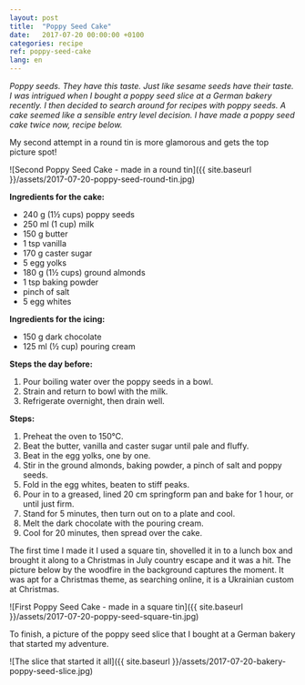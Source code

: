 ```yaml
---
layout: post
title:  "Poppy Seed Cake"
date:   2017-07-20 00:00:00 +0100
categories: recipe
ref: poppy-seed-cake
lang: en
---
```


*Poppy seeds. They have this taste. Just like sesame seeds have their taste. I was intrigued when I bought a poppy seed slice at a German bakery recently. I then decided to search around for recipes with poppy seeds. A cake seemed like a sensible entry level decision. I have made a poppy seed cake twice now, recipe below.*

My second attempt in a round tin is more glamorous and gets the top picture spot!

![Second Poppy Seed Cake  - made in a round tin]({{ site.baseurl }}/assets/2017-07-20-poppy-seed-round-tin.jpg)

**Ingredients for the cake:**
* 240 g (1½ cups) poppy seeds
* 250 ml (1 cup) milk
* 150 g butter
* 1 tsp vanilla
* 170 g caster sugar
* 5 egg yolks
* 180 g (1½ cups) ground almonds
* 1 tsp baking powder
* pinch of salt
* 5 egg whites

**Ingredients for the icing:**
* 150 g dark chocolate
* 125 ml (½ cup) pouring cream

**Steps the day before:**
1. Pour boiling water over the poppy seeds in a bowl.
2. Strain and return to bowl with the milk.
3. Refrigerate overnight, then drain well.

**Steps:**
1. Preheat the oven to 150°C.
2. Beat the butter, vanilla and caster sugar until pale and fluffy.
3. Beat in the egg yolks, one by one.
4. Stir in the ground almonds, baking powder, a pinch of salt and poppy seeds.
5. Fold in the egg whites, beaten to stiff peaks.
6. Pour in to a greased, lined 20 cm springform pan and bake for 1 hour, or until just firm.
7. Stand for 5 minutes, then turn out on to a plate and cool.
8. Melt the dark chocolate with the pouring cream.
9. Cool for 20 minutes, then spread over the cake.

The first time I made it I used a square tin, shovelled it in to a lunch box and brought it along to a Christmas in July country escape and it was a hit. The picture below by the woodfire in the background captures the moment. It was apt for a Christmas theme, as searching online, it is a Ukrainian custom at Christmas.

![First Poppy Seed Cake  - made in a square tin]({{ site.baseurl }}/assets/2017-07-20-poppy-seed-square-tin.jpg)

To finish, a picture of the poppy seed slice that I bought at a German bakery that started my adventure.

![The slice that started it all]({{ site.baseurl }}/assets/2017-07-20-bakery-poppy-seed-slice.jpg)
